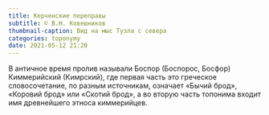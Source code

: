 ```yaml
---
title: Керченские переправы
subtitle: © В.Н. Ковешников
thumbnail-caption: Вид на мыс Тузла с севера
categories: toponymy
date: 2021-05-12 21:20
---
```

В античное время пролив называли Боспор (Боспорос, Босфор) Киммерийский (Кимрский), где первая часть это греческое словосочетание, по разным источникам, означает «Бычий брод», «Коровий брод» или «Скотий брод», а во вторую часть топонима входит имя древнейшего этноса киммерийцев. 
